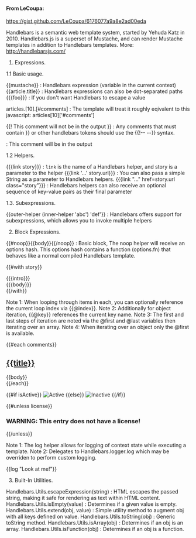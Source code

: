 


#### From LeCoupa:
https://gist.github.com/LeCoupa/6176077a9a8e2ad00eda

Handlebars is a semantic web template system, started by Yehuda Katz in 2010.
Handlebars.js is a superset of Mustache, and can render Mustache templates in addition to Handlebars templates.
More: http://handlebarsjs.com/


1. Expressions.

1.1 Basic usage.


{{mustache}}                                   : Handlebars expression (variable in the current context)
{{article.title}}                              : Handlebars expressions can also be dot-separated paths
{{{foo}}}                                      : If you don't want Handlebars to escape a value

articles.[10].[#comments]                      : The template will treat it roughly eqivalent to this javascript: articles[10]['#comments']

{{! This comment will not be in the output }}  : Any comments that must contain }} or other handlebars tokens should use the {{!-- --}} syntax.
<!-- This comment will be in the output -->    : This comment will be in the output


1.2 Helpers.


{{{link story}}}                               : `link` is the name of a Handlebars helper, and story is a parameter to the helper
{{{link '...' story.url}}}                     : You can also pass a simple String as a parameter to Handlebars helpers.
{{{link "..." href=story.url class="story"}}}  : Handlebars helpers can also receive an optional sequence of key-value pairs as their final parameter


1.3. Subexpressions.


{{outer-helper (inner-helper 'abc') 'def'}}    : Handlebars offers support for subexpressions, which allows you to invoke multiple helpers


2. Block Expressions.


{{#noop}}{{body}}{{/noop}}                     : Basic block, The noop helper will receive an options hash. This options hash contains a function (options.fn) that behaves like a normal compiled Handlebars template. 

{{#with story}}
  <div class="intro">{{{intro}}}</div>
  <div class="body">{{{body}}}</div>
{{/with}}


Note 1: When looping through items in each, you can optionally reference the current loop index via {{@index}}.
Note 2: Additionally for object iteration, {{@key}} references the current key name.
Note 3: The first and last steps of iteration are noted via the @first and @last variables then iterating over an array.
Note 4: When iterating over an object only the @first is available.

{{#each comments}}
  <h2><a href="/posts/{{../permalink}}#{{id}}">{{title}}</a></h2>
  <div>{{body}}</div>
{{/each}}


{{#if isActive}}
  <img src="star.gif" alt="Active">
{{else}}
  <img src="cry.gif" alt="Inactive">
{{/if}}

{{#unless license}}
  <h3 class="warning">WARNING: This entry does not have a license!</h3>
{{/unless}}


Note 1: The log helper allows for logging of context state while executing a template.
Note 2: Delegates to Handlebars.logger.log which may be overriden to perform custom logging.

{{log "Look at me!"}}


3. Built-In Utilities.


Handlebars.Utils.escapeExpression(string) : HTML escapes the passed string, making it safe for rendering as text within HTML content.
Handlebars.Utils.isEmpty(value)           : Determines if a given value is empty.
Handlebars.Utils.extend(obj, value)       : Simple utility method to augment obj with all keys defined on value.
Handlebars.Utils.toString(obj)            : Generic toString method.
Handlebars.Utils.isArray(obj)             : Determines if an obj is an array.
Handlebars.Utils.isFunction(obj)          : Determines if an obj is a function.